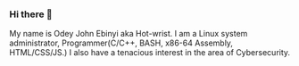 ### Hi there 👋
My name is Odey John Ebinyi aka Hot-wrist. I am a Linux system administrator,
Programmer(C/C++, BASH, x86-64 Assembly, HTML/CSS/JS.) I also have a tenacious interest
in the area of Cybersecurity.

<!--
**Hot-wrist/Hot-wrist** is a ✨ _special_ ✨ repository because its `README.md` (this file) appears on your GitHub profile.

Here are some ideas to get you started:

- 🔭 I’m currently working on ...
- 🌱 I’m currently learning ...
- 👯 I’m looking to collaborate on ...
- 🤔 I’m looking for help with ...
- 💬 Ask me about ... Anything tech
- 📫 How to reach me: ...
- 😄 Pronouns: ...
- ⚡ Fun fact: ...
-->
